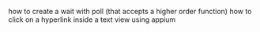 how to create a wait with poll (that accepts a higher order function)
how to click on a hyperlink inside a text view using appium